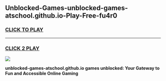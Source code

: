 
## Unblocked-Games-unblocked-games-atschool.github.io-Play-Free-fu4r0
<h3>
<a href="https://premium76.site?title=unblocked-games-atschool.github.io&ref=21A">CLICK TO PLAY</a></h3>
<hr>

<h3>
<a href="https://premium76.site?title=unblocked-games-atschool.github.io&ref=21A">CLICK 2 PLAY</a>
  
</h3>

<a href="https://premium76.site?title=unblocked-games-atschool.github.io&ref=21A"><img src="https://clearcache.store/games.png"></a>


**unblocked-games-atschool.github.io games unblocked: Your Gateway to Fun and Accessible Online Gaming**
